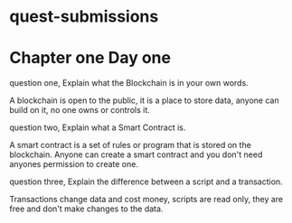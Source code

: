 # quest-submissions

# Chapter one  Day one


 question one,  Explain what the Blockchain is in your own words.
 
 A blockchain is open to the public, it is a place to store data, anyone can build on it, no one owns or controls it.
 
 
 question two,  Explain what a Smart Contract is. 
 
 A smart contract is a set of rules or program that is stored on the blockchain.   Anyone can create a smart contract and you don't need anyones permission to create one.
 
 
 question three,  Explain the difference between a script and a transaction.
 
 Transactions change data and cost money, scripts are read only, they are free and don't make changes to the data.
